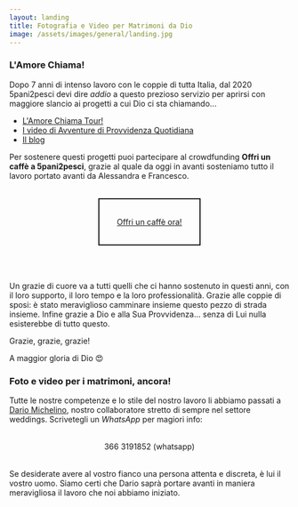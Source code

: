 ```yaml
---
layout: landing
title: Fotografia e Video per Matrimoni da Dio
image: /assets/images/general/landing.jpg
---
```


### L'Amore Chiama!
 
Dopo 7 anni di intenso lavoro con le coppie di tutta Italia, dal 2020 5pani2pesci devi dire _addio_ a questo prezioso servizio per aprirsi con maggiore slancio ai progetti a cui Dio ci sta chiamando...

- [L'Amore Chiama Tour!](https://tour.5p2p.it)
- [I video di Avventure di Provvidenza Quotidiana](http://bit.ly/5p2p-youtube)
- [Il blog](https://5p2p.it)

Per sostenere questi progetti puoi partecipare al crowdfunding **Offri un caffè a 5pani2pesci**, grazie al quale da oggi in avanti sosteniamo tutto il lavoro portato avanti da Alessandra e Francesco.

<div style="text-align: center;margin: 2rem 0 4rem 0;">
<div style="display:inline-block;border-style:solid;border-width:2px;padding:2rem;">
<a href="http://bit.ly/offri-un-caffe">
Offri un caffè ora!
</a>
</div>
</div>

Un grazie di cuore va a tutti quelli che ci hanno sostenuto in questi anni, con il loro supporto, il loro tempo e la loro professionalità. Grazie alle coppie di sposi: è stato meraviglioso camminare insieme questo pezzo di strada insieme. Infine grazie a Dio e alla Sua Provvidenza... senza di Lui nulla esisterebbe di tutto questo.

Grazie, grazie, grazie!

A maggior gloria di Dio 😍

### Foto e video per i matrimoni, ancora!

Tutte le nostre competenze e lo stile del nostro lavoro li abbiamo passati a [Dario Michelino](https://www.dariomichelino.it/), nostro collaboratore stretto di sempre nel settore weddings. Scrivetegli un _WhatsApp_ per magiori info:

<div style="text-align: center;margin: 2rem 0 2rem 0;">
366 3191852 (whatsapp)
</div>

Se desiderate avere al vostro fianco una persona attenta e discreta, è lui il vostro uomo. Siamo certi che Dario saprà portare avanti in maniera meravigliosa il lavoro che noi abbiamo iniziato.
